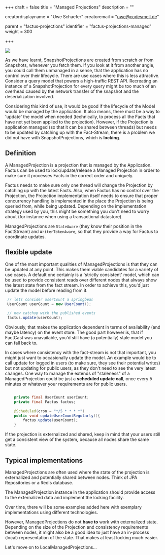 +++
draft = false
title = "Managed Projections"
description = ""


creatordisplayname = "Uwe Schaefer"
creatoremail = "uwe@codesmell.de"


parent = "factus-projections"
identifier = "factus-projections-managed"
weight = 300

+++

![](../ph_m.png)

As we have learnt, SnapshotProjections are created from scratch or from Snapshots, whenever you fetch them. 
If you look at it from another angle, you could call them unmanaged in a sense, that the application has no 
control over their lifecycle.
There are use cases where this is less attractive. Consider a query model that powers a high-traffic REST API. 
Recreating an instance of a SnapshotProjection for every query might be too much of an overhead caused by the 
network transfer of the snapshot and the deserialization involved.

Considering this kind of use, it would be good if the lifecycle of the Model would be managed by the application. 
It also means, there must be a way to 'update' the model when needed (technically, to process all the Facts that have 
not yet been applied to the projection).
However, if the Projection is application managed (so that it can be shared between threads) but needs to be updated 
by catching up with the Fact-Stream, there is a problem we did not have with SnapshotProjections, which is
 **locking**.

## Definition

A ManagedProjection is a projection that is managed by the Application. Factus can be used to lock/update/release
a Managed Projection in order to make sure it processes Facts in the correct order and uniquely.

Factus needs to make sure only one thread will change the Projection by catching up with the latest Facts.
Also, when Factus has no control over the Projection, the Projection implementation itself needs to ensure 
that proper concurrency handling is implemented in the place the Projection is being queried from, while being updated.
Depending on the implementation strategy used by you, this might be something you don't need to worry about (for 
instance when using a transactional datastore).

ManagedProjections are `StateAware` (they know their position in the FactStream) and `WriterTokenAware`, so that 
they provide a way for Factus to coordinate updates.

## flexible update

One of the most important qualities of ManagedProjections is that they can be updated at any point.
This makes them viable candidates for a variety of use cases. A default one certainly is a 'strictly consistent' 
model, which can be used to provide consistent reads over different nodes that always show the latest state from 
the fact stream. In order to achieve this, you'd just update the model before reading from it.

```java
 // lets consider userCount a springbean
 UserCount userCount = new UserCount();
 
 // now catchup with the published events
 factus.update(userCount);
```


Obviously, that makes the application dependent in terms of availability (and maybe latency) on the event store. 
The good part however is, that if FactCast was unavailable, you'd still have (a potentially) stale model you can 
fall back to.

In cases where consistency with the fact-stream is not that important, you might just want to occasionally update 
the model. An example would be to call update for logged in users (to make sure, they see their potential writes) 
but not updating for public users, as they don't need to see the very latest changes.
One way to manage the extends of "staleness" of a ManagedProjection could be just a **scheduled update call**, 
once every 5 minutes or whatever your requirements are for public users.  

```java

    private final UserCount userCount;
    private final Factus factus;
    
    @Scheduled(cron = "*/5 * * * *")
    public void updateUserCountRegularly(){
        factus.update(userCount);
    }

```

If the projection is externalized and shared, keep in mind that your users still get a consistent view of the system, 
because all nodes share the same state.

## Typical implementations

ManagedProjections are often used where the state of the projection is externalized and potentially shared between 
nodes. Think of JPA Repositories or a Redis database.

The ManagedProjection instance in the application should provide access to the externalized data and implement 
the locking facility.

Over time, there will be some examples added here with exemplary implementations using different technologies. 

However, ManagedProjections do not **have to** work with externalized state. Depending on the size of the 
Projection and consistency requirements between nodes, it might also be a good idea to just have an in-process (local) 
representation of the state. That makes at least locking much easier.

Let's move on to LocalManagedProjections... 
